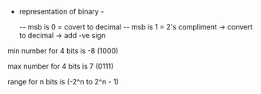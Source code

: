 - representation of binary - 

  -- msb is 0 = covert to decimal
  -- msb is 1 = 2's compliment -> convert to decimal -> add -ve sign
  


min number for 4 bits is -8 (1000)

max number for 4 bits is  7 (0111)


range for n bits is (-2^n to 2^n - 1)
